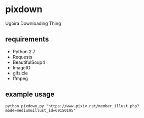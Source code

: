 # pixdown
Ugoira Downloading Thing

## requirements
* Python 2.7
* Requests
* BeautifulSoup4
* ImageIO
* gifsicle
* ffmpeg

## example usage

```shell
python pixdown.py "https://www.pixiv.net/member_illust.php?mode=medium&illust_id=69150195"
```
